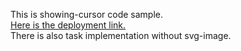 This is showing-cursor code sample.  
[Here is the deployment link.](https://gloryson.github.io/showing-cursor)  
There is also task implementation without svg-image.
